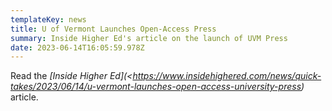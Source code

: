 ```yaml
---
templateKey: news
title: U of Vermont Launches Open-Access Press
summary: Inside Higher Ed's article on the launch of UVM Press
date: 2023-06-14T16:05:59.978Z
---
```

R﻿ead the *[Inside Higher Ed](<https://www.insidehighered.com/news/quick-takes/2023/06/14/u-vermont-launches-open-access-university-press)* article. [](https://www.insidehighered.com/news/quick-takes/2023/06/14/u-vermont-launches-open-access-university-press)